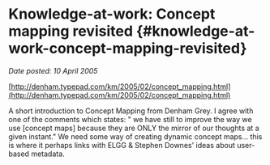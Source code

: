 # Knowledge-at-work: Concept mapping revisited {#knowledge-at-work-concept-mapping-revisited}

_Date posted: 10 April 2005_

[http://denham.typepad.com/km/2005/02/concept_mapping.html](http://denham.typepad.com/km/2005/02/concept_mapping.html)

A short introduction to Concept Mapping from Denham Grey. I agree with one of the comments which states: " we have still to improve the way we use [concept maps] because they are ONLY the mirror of our thoughts at a given instant." We need some way of creating dynamic concept maps... this is where it perhaps links with ELGG & Stephen Downes' ideas about user-based metadata.